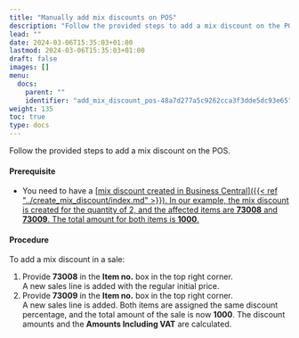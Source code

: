 ```yaml
---
title: "Manually add mix discounts on POS"
description: "Follow the provided steps to add a mix discount on the POS."
lead: ""
date: 2024-03-06T15:35:03+01:00
lastmod: 2024-03-06T15:35:03+01:00
draft: false
images: []
menu:
  docs:
    parent: ""
    identifier: "add_mix_discount_pos-48a7d277a5c9262cca3f3dde5dc93e65"
weight: 135
toc: true
type: docs
---
```

Follow the provided steps to add a mix discount on the POS.

#### Prerequisite

-	You need to have a [<ins>mix discount created in Business Central<ins>]({{< ref "../create_mix_discount/index.md" >}}). In our example, the mix discount is created for the quantity of 2, and the affected items are **73008** and **73009**. The total amount for both items is **1000**.

#### Procedure

To add a mix discount in a sale:

1.	Provide **73008** in the **Item no.** box in the top right corner.         
    A new sales line is added with the regular initial price.
2.	Provide **73009** in the **Item no.** box in the top right corner.   
    A new sales line is added. Both items are assigned the same discount percentage, and the total amount of the sale is now **1000**. The discount amounts and the **Amounts Including VAT** are calculated.